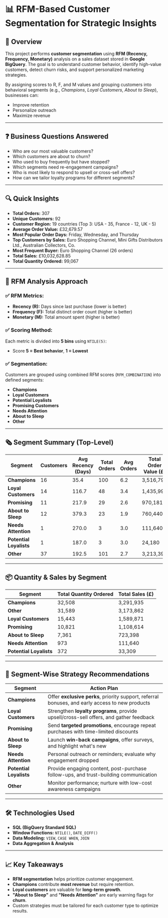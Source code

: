 # 📊 RFM-Based Customer Segmentation for Strategic Insights

## 📌 Overview

This project performs **customer segmentation** using **RFM (Recency, Frequency, Monetary)** analysis on a sales dataset stored in **Google BigQuery**. The goal is to understand customer behavior, identify high-value customers, detect churn risks, and support personalized marketing strategies.

By assigning scores to R, F, and M values and grouping customers into behavioral segments (e.g., *Champions*, *Loyal Customers*, *About to Sleep*), businesses can:

* Improve retention
* Personalize outreach
* Maximize revenue

---

## ❓ Business Questions Answered

* Who are our most valuable customers?
* Which customers are about to churn?
* Who used to buy frequently but have stopped?
* Which segments need re-engagement campaigns?
* Who is most likely to respond to upsell or cross-sell offers?
* How can we tailor loyalty programs for different segments?

---

## 🔍 Quick Insights

* **Total Orders:** 307
* **Unique Customers:** 92
* **Customer Region:** 19 countries (Top 3: USA - 35, France - 12, UK - 5)
* **Average Order Value:** £32,679.57
* **Most Popular Order Days:** Friday, Wednesday, and Thursday
* **Top Customers by Sales:** Euro Shopping Channel, Mini Gifts Distributors Ltd., Australian Collectors, Co.
* **Most Frequent Buyer:** Euro Shopping Channel (26 orders)
* **Total Sales:** £10,032,628.85
* **Total Quantity Ordered:** 99,067

---

## 🧠 RFM Analysis Approach

### ✅ RFM Metrics:

* **Recency (R):** Days since last purchase (lower is better)
* **Frequency (F):** Total distinct order count (higher is better)
* **Monetary (M):** Total amount spent (higher is better)

### ✅ Scoring Method:

Each metric is divided into **5 bins** using `NTILE(5)`:

* Score **5 = Best behavior**, **1 = Lowest**

### ✅ Segmentation:

Customers are grouped using combined RFM scores (`RFM_COMBINATION`) into defined segments:

* **Champions**
* **Loyal Customers**
* **Potential Loyalists**
* **Promising Customers**
* **Needs Attention**
* **About to Sleep**
* **Other**

---

## 🗞 Segment Summary (Top-Level)

| Segment                 | Customers | Avg Recency (Days) | Total Orders | Avg Orders | Total Order Value (£) | Avg Order Value (£) |
| ----------------------- | --------- | ------------------ | ------------ | ---------- | --------------------- | ------------------- |
| **Champions**           | 16        | 35.4               | 100          | 6.2        | 3,516,792             | 219,799.5           |
| **Loyal Customers**     | 14        | 116.7              | 48           | 3.4        | 1,435,999             | 102,571.4           |
| **Promising**           | 11        | 217.9              | 29           | 2.6        | 970,181               | 88,198.3            |
| **About to Sleep**      | 12        | 379.3              | 23           | 1.9        | 760,440               | 63,370.0            |
| **Needs Attention**     | 1         | 270.0              | 3            | 3.0        | 111,640               | 111,640.0           |
| **Potential Loyalists** | 1         | 187.0              | 3            | 3.0        | 24,180                | 24,180.0            |
| **Other**               | 37        | 192.5              | 101          | 2.7        | 3,213,395             | 86,848.5            |

---

## 📦 Quantity & Sales by Segment

| Segment                 | Total Quantity Ordered | Total Sales (£) |
| ----------------------- | ---------------------- | --------------- |
| **Champions**           | 32,508                 | 3,291,935       |
| **Other**               | 31,589                 | 3,173,862       |
| **Loyal Customers**     | 15,443                 | 1,589,871       |
| **Promising**           | 10,821                 | 1,108,614       |
| **About to Sleep**      | 7,361                  | 723,398         |
| **Needs Attention**     | 973                    | 111,640         |
| **Potential Loyalists** | 372                    | 33,309          |

---

## 🌟 Segment-Wise Strategy Recommendations

| Segment                 | Action Plan                                                                                     |
| ----------------------- | ----------------------------------------------------------------------------------------------- |
| **Champions**           | Offer **exclusive perks**, priority support, referral bonuses, and early access to new products |
| **Loyal Customers**     | Strengthen **loyalty programs**, provide upsell/cross-sell offers, and gather feedback          |
| **Promising**           | Send **targeted promotions**, encourage repeat purchases with time-limited discounts            |
| **About to Sleep**      | Launch **win-back campaigns**, offer surveys, and highlight what's new                          |
| **Needs Attention**     | Personal outreach or reminders; evaluate why engagement dropped                                 |
| **Potential Loyalists** | Provide engaging content, post-purchase follow-ups, and trust-building communication            |
| **Other**               | Monitor performance; nurture with low-cost awareness campaigns                                  |

---

## 🛠 Technologies Used

* **SQL (BigQuery Standard SQL)**
* **Window Functions:** `NTILE()`, `DATE_DIFF()`
* **Data Modeling:** `VIEW`, `CASE WHEN`, `JOIN`
* **Data Aggregation & Analysis**

---

## 📈 Key Takeaways

* **RFM segmentation** helps prioritize customer engagement.
* **Champions** contribute **most revenue** but require retention.
* **Loyal customers** are valuable for **long-term growth**.
* **"About to Sleep"** and **"Needs Attention"** are early warning flags for **churn**.
* Custom strategies must be tailored for each customer type to optimize results.